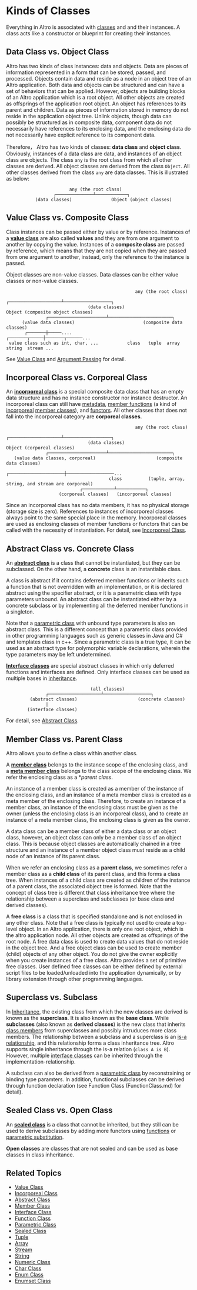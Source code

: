 # Kinds of Classes

Everything in Altro is associated with [classes](Class.md) and and their instances. A class acts like a constructor or blueprint for creating their instances.

## Data Class vs. Object Class

Altro has two kinds of class instances: data and objects. Data are pieces of information represented in a form that can be stored, passed, and processed. Objects contain data and reside as a node in an object tree of an Altro application. Both data and objects can be structured and can have a set of behaviors that can be applied. However, objects are building blocks of an Altro application which is a root object. All other objects are created as offsprings of the application root object. An object has references to its parent and children. Data as pieces of information stored in memory do not reside in the application object tree. Unlink objects, though data can possibly be structured as in composite data, component data do not necessarily have references to its enclosing data, and the enclosing data do not necessarily have explicit reference to its component data.

Therefore， Altro has two kinds of classes: **data class** and **object class**. Obviously, instances of a data class are data, and instances of an object class are objects. The class `any` is the root class from which all other classes are derived. All object classes are derived from the class `Object`. All other classes derived from the class `any` are data classes. This is illustrated as below:
```
                        any (the root class)
                  ┌──────────────┴────────────┐
           (data classes)               Object (object classes)
```

## Value Class vs. Composite Class

Class instances can be passed either by value or by reference. Instances of a [**value class**](ValueClass.md) are also called **values** and they are from one argument to another by copying the value. Instances of a **composite class** are passed by reference, which means that they are not copied when they are passed from one argument to another, instead, only the reference to the instance is passed.

Object classes are non-value classes. Data classes can be either value classes or non-value classes.
```
                                                 any (the root class)
                                      ┌────────────────────┴──────────────────┐
                               (data classes)                           Object (composite object classes)
               ┌──────────────────────┴────────────────────────┐
      (value data classes)                          (composite data classes)
       ┌───────┼─────....                        ┌───────┬─────┼───────┬──────...
 value class such as int, char, ...           class   tuple  array  string  stream ...
```
See [Value Class](ValueClass.md) and [Argument Passing](ArgumentPassing.md) for detail.

## Incorporeal Class vs. Corporeal Class

An [**incorporeal class**](IncorporealClass.md) is a special composite data class that has an empty data structure and has no instance constructor nor instance destructor. An incorporeal class can still have [metadata](ClassMember.md), [member functions](FunctionClass.md) (a kind of [incorporeal](IncorporealClass.md) [member classes](MemberClass.md)), and [functors](Functor.md). All other classes that does not fall into the incorporeal category are **corporeal classes**.
```
                                                 any (the root class)
                                      ┌────────────────────┴──────────────────┐
                               (data classes)                           Object (corporeal classes)
               ┌──────────────────────┴────────────────────────┐
   (value data classes, corporeal)                       (composite data classes)
                                         ┌─────────────────────┼──────────────────...
                                       class          (tuple, array, string, and stream are corporeal)
                            ┌────────────┴───────────┐
                    (corporeal classes)   (incorporeal classes)
```
Since an incorporeal class has no data members, it has no physical storage (storage size is zero). References to instances of incorporeal classes always point to the same special place in the memory. Incorporeal classes are used as enclosing classes of member functions or functors that can be called with the necessity of instantiation. For detail, see [Incorporeal Class](IncorporealClass.md).

## Abstract Class vs. Concrete Class

An [**abstract class**](AbstractClass.md) is a class that cannot be instantiated, but they can be subclassed. On the other hand, a **concrete** class is an instantiable class.

A class is abstract if it contains deferred member functions or inherits such a function that is not overridden with an implementation, or it is declared abstract using the specifier abstract, or it is a parametric class with type parameters unbound. An abstract class can be instantiated either by a concrete subclass or by implementing all the deferred member functions in a singleton.

Note that a [parametric class](ParametricClass.md) with unbound type parameters is also an abstract class. This is a different concept than a parametric class provided in other programming languages such as generic classes in Java and C# and templates class in c++. Since a parametric class is a true type, it can be used as an abstract type for polymorphic variable declarations, wherein the type parameters may be left undetermined.

[**Interface classes**](InterfaceClass.md) are special abstract classes in which only deferred functions and interfaces are defined. Only interface classes can be used as multiple bases in [inheritance](Inheritance.md).
```
                                (all classes)
               ┌────────────────────┴──────────────────┐
         (abstract classes)                       (concrete classes)
               |
        (interface classes)
```
For detail, see [Abstract Class](AbstractClass.md).

## Member Class vs. Parent Class

Altro allows you to define a class within another class. 

A [**member class**](MemberClass.md) belongs to the instance scope of the enclosing class, and a [**meta member class**](MemberClass.md) belongs to the class scope of the enclosing class. We refer the enclosing class as a **parent class*.

An instance of a member class is created as a member of the instance of the enclosing class, and an instance of a meta member class is created as a meta member of the enclosing class. Therefore, to create an instance of a member class, an instance of the enclosing class must be given as the owner (unless the enclosing class is an incorporeal class), and to create an instance of a meta member class, the enclosing class is given as the owner.

A data class can be a member class of either a data class or an object class, however, an object class can only be a member class of an object class. This is because object classes are automatically chained in a tree structure and an instance of a member object class must reside as a child node of an instance of its parent class.

When we refer an enclosing class as a **parent class**, we sometimes refer a member class as a **child class** of its parent class, and this forms a class tree. When instances of a child class are created as children of the instance of a parent class, the associated object tree is formed. Note that the concept of class tree is different that class inheritance tree where the relationship between a superclass and subclasses (or base class and derived classes).

A **free class** is a class that is specified standalone and is not enclosed in any other class. Note that a free class is typically not used to create a top-level object. In an Altro application, there is only one root object, which is the altro application node. All other objects are created as offsprings of the root node. A free data class is used to create data values that do not reside in the object tree. And a free object class can be used to create member (child) objects of any other object. You do not give the owner explicitly when you create instances of a free class.  Altro provides a set of primitive free classes. User defined free classes can be either defined by external script files to be loaded/unloaded into the application dynamically, or by library extension through other programming languages.

## Superclass vs. Subclass

In [Inheritance](Inheritance.md), the existing class from which the new classes are derived is known as the **superclass**. It is also known as the **base class**. While **subclasses** (also known as **derived classes**) is the new class that inherits [class members](ClassMembers.md) from superclasses and possibly intruduces more class members. The relationship between a subclass and a superclass is an [is-a relationship](https://en.wikipedia.org/wiki/Is-a), and this relationship forms a class inheritance tree. Altro supports single inheritance through the is-a relation (`class A is B`). However, multiple [interface classes](InterfaceClass.md) can be inherited through the implementation-relationship.

A subclass can also be derived from a [parametric class](ParametricClass.md) by reconstraining or binding type paramters. In addition, functional subclasses can be derived through function declaration (see Function Class (FunctionClass.md) for detail).

## Sealed Class vs. Open Class

An [**sealed class**](SealedClass.md) is a class that cannot be inherited, but they still can be used to derive subclasses by adding more functors using [functions](FunctionClass.md) or [parametric substitution](ParametricClass.md).

**Open classes** are classes that are not sealed and can be used as base classes in class inheritance.

## Related Topics
* [Value Class](ValueClass.md)
* [Incorporeal Class](IncorporealClass.md)
* [Abstract Class](AbstractClass.md)
* [Member Class](MemberClass.md)
* [Interface Class](InterfaceClass.md)
* [Function Class](FunctionClass.md)
* [Parametric Class](ParametricClass.md)
* [Sealed Class](SealedClass.md)
* [Tuple](Tuple.md)
* [Array](Array.md)
* [Stream](Stream.md)
* [String](String.md)
* [Numeric Class](TypeNumeric.md)
* [Char Class](TypeChar.md)
* [Enum Class](TypeEnum.md)
* [Enumset Class](TypeEnumset.md)

